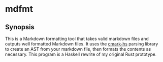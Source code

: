 # mdfmt

## Synopsis

This is a Markdown formatting tool that takes valid markdown files and outputs
well formatted Markdown files. It uses the
[cmark-hs](https://hackage.haskell.org/package/cmark) parsing library to create
an AST from your markdown file, then formats the contents as necessary. This
program is a Haskell rewrite of my original Rust prototype.
